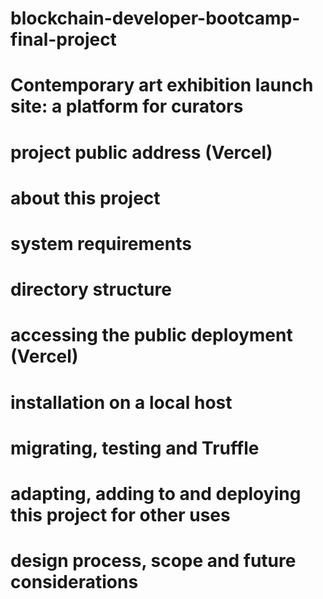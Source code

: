 # blockchain-developer-bootcamp-final-project

# Contemporary art exhibition launch site: a platform for curators


# project public address (Vercel)


# about this project


# system requirements 


# directory structure


# accessing the public deployment (Vercel)


# installation on a local host


# migrating, testing and Truffle


# adapting, adding to and deploying this project for other uses


# design process, scope and future considerations